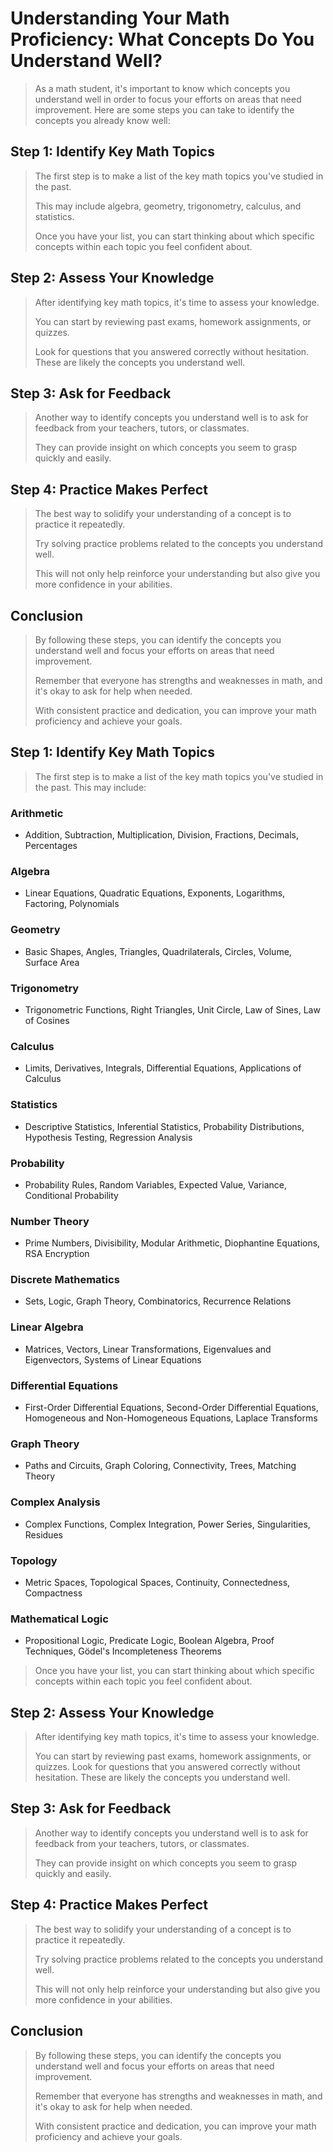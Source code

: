 ﻿# **Understanding Your Math Proficiency: What Concepts Do You Understand Well?**

> As a math student, it's important to know which concepts you understand well in order to focus your efforts on areas that need improvement. Here are some steps you can take to identify the concepts you already know well:

## **Step 1: Identify Key Math Topics**

> The first step is to make a list of the key math topics you've studied in the past.&#x20;
>
> This may include algebra, geometry, trigonometry, calculus, and statistics.&#x20;
>
> Once you have your list, you can start thinking about which specific concepts within each topic you feel confident about.

## **Step 2: Assess Your Knowledge**

> After identifying key math topics, it's time to assess your knowledge.&#x20;
>
> You can start by reviewing past exams, homework assignments, or quizzes.&#x20;
>
> Look for questions that you answered correctly without hesitation. These are likely the concepts you understand well.

## **Step 3: Ask for Feedback**

> Another way to identify concepts you understand well is to ask for feedback from your teachers, tutors, or classmates.&#x20;
>
> They can provide insight on which concepts you seem to grasp quickly and easily.

## **Step 4: Practice Makes Perfect**

> The best way to solidify your understanding of a concept is to practice it repeatedly.&#x20;
>
> Try solving practice problems related to the concepts you understand well.&#x20;
>
> This will not only help reinforce your understanding but also give you more confidence in your abilities.

## **Conclusion**

> By following these steps, you can identify the concepts you understand well and focus your efforts on areas that need improvement.&#x20;
>
> Remember that everyone has strengths and weaknesses in math, and it's okay to ask for help when needed.&#x20;
>
> With consistent practice and dedication, you can improve your math proficiency and achieve your goals.

## **Step 1: Identify Key Math Topics**

> The first step is to make a list of the key math topics you've studied in the past. This may include:

### **Arithmetic**

*   Addition, Subtraction, Multiplication, Division, Fractions, Decimals, Percentages

### **Algebra**

*   Linear Equations, Quadratic Equations, Exponents, Logarithms, Factoring, Polynomials

### **Geometry**

*   Basic Shapes, Angles, Triangles, Quadrilaterals, Circles, Volume, Surface Area

### **Trigonometry**

*   Trigonometric Functions, Right Triangles, Unit Circle, Law of Sines, Law of Cosines

### **Calculus**

*   Limits, Derivatives, Integrals, Differential Equations, Applications of Calculus

### **Statistics**

*   Descriptive Statistics, Inferential Statistics, Probability Distributions, Hypothesis Testing, Regression Analysis

### **Probability**

*   Probability Rules, Random Variables, Expected Value, Variance, Conditional Probability

### **Number Theory**

*   Prime Numbers, Divisibility, Modular Arithmetic, Diophantine Equations, RSA Encryption

### **Discrete Mathematics**

*   Sets, Logic, Graph Theory, Combinatorics, Recurrence Relations

### **Linear Algebra**

*   Matrices, Vectors, Linear Transformations, Eigenvalues and Eigenvectors, Systems of Linear Equations

### **Differential Equations**

*   First-Order Differential Equations, Second-Order Differential Equations, Homogeneous and Non-Homogeneous Equations, Laplace Transforms

### **Graph Theory**

*   Paths and Circuits, Graph Coloring, Connectivity, Trees, Matching Theory

### **Complex Analysis**

*   Complex Functions, Complex Integration, Power Series, Singularities, Residues

### **Topology**

*   Metric Spaces, Topological Spaces, Continuity, Connectedness, Compactness

### **Mathematical Logic**

*   Propositional Logic, Predicate Logic, Boolean Algebra, Proof Techniques, Gödel's Incompleteness Theorems

> Once you have your list, you can start thinking about which specific concepts within each topic you feel confident about.

## **Step 2: Assess Your Knowledge**

> After identifying key math topics, it's time to assess your knowledge.&#x20;
>
> You can start by reviewing past exams, homework assignments, or quizzes. Look for questions that you answered correctly without hesitation. These are likely the concepts you understand well.

## **Step 3: Ask for Feedback**

> Another way to identify concepts you understand well is to ask for feedback from your teachers, tutors, or classmates.&#x20;
>
> They can provide insight on which concepts you seem to grasp quickly and easily.

## **Step 4: Practice Makes Perfect**

> The best way to solidify your understanding of a concept is to practice it repeatedly.&#x20;
>
> Try solving practice problems related to the concepts you understand well.&#x20;
>
> This will not only help reinforce your understanding but also give you more confidence in your abilities.

## **Conclusion**

> By following these steps, you can identify the concepts you understand well and focus your efforts on areas that need improvement.&#x20;
>
> Remember that everyone has strengths and weaknesses in math, and it's okay to ask for help when needed.&#x20;
>
> With consistent practice and dedication, you can improve your math proficiency and achieve your goals.
